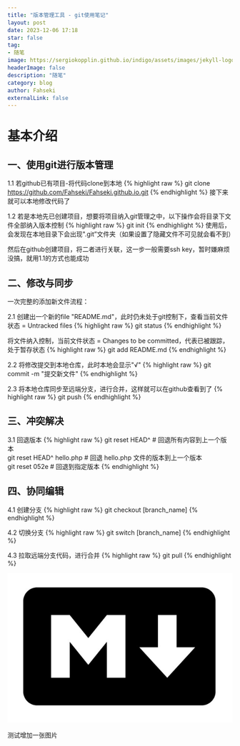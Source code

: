 ```yaml
---
title: "版本管理工具 - git使用笔记"
layout: post
date: 2023-12-06 17:18
star: false
tag: 
- 随笔
image: https://sergiokopplin.github.io/indigo/assets/images/jekyll-logo-light-solid.png
headerImage: false
description: "随笔"
category: blog
author: Fahseki
externalLink: false
---
```


# 基本介绍

## 一、使用git进行版本管理

1.1 若github已有项目-将代码clone到本地
{% highlight raw %}
git clone https://github.com/Fahseki/Fahseki.github.io.git
{% endhighlight %}
接下来就可以本地修改代码了

1.2 若是本地先已创建项目，想要将项目纳入git管理之中，以下操作会将目录下文件全部纳入版本控制
{% highlight raw %}
git init
{% endhighlight %}
使用后，会发现在本地目录下会出现".git”文件夹（如果设置了隐藏文件不可见就会看不到）

然后在github创建项目，将二者进行关联，这一步一般需要ssh key，暂时嫌麻烦没搞，就用1.1的方式也能成功


## 二、修改与同步
一次完整的添加新文件流程：

2.1  创建出一个新的file "README.md"，此时仍未处于git控制下，查看当前文件状态 = Untracked files
{% highlight raw %}
git status
{% endhighlight %}

将文件纳入控制，当前文件状态 = Changes to be committed，代表已被跟踪，处于暂存状态
{% highlight raw %}
git add README.md
{% endhighlight %}

2.2 将修改提交到本地仓库，此时本地会显示"√"
{% highlight raw %}
git commit -m "提交新文件"
{% endhighlight %}

2.3 将本地仓库同步至远端分支，进行合并，这样就可以在github查看到了
{% highlight raw %}
git push
{% endhighlight %}

## 三、冲突解决

3.1 回退版本
{% highlight raw %}
git reset HEAD^            # 回退所有内容到上一个版本  
git reset HEAD^ hello.php  # 回退 hello.php 文件的版本到上一个版本  
git  reset  052e           # 回退到指定版本
{% endhighlight %}


## 四、协同编辑

4.1 创建分支
{% highlight raw %}
git checkout [branch_name]
{% endhighlight %}

4.2 切换分支
{% highlight raw %}
git switch [branch_name]
{% endhighlight %}

4.3 拉取远端分支代码，进行合并
{% highlight raw %}
git pull
{% endhighlight %}


![Markdowm Image](/assets/firstBlog/markdown.jpg)
<figcaption class="caption">测试增加一张图片</figcaption>

